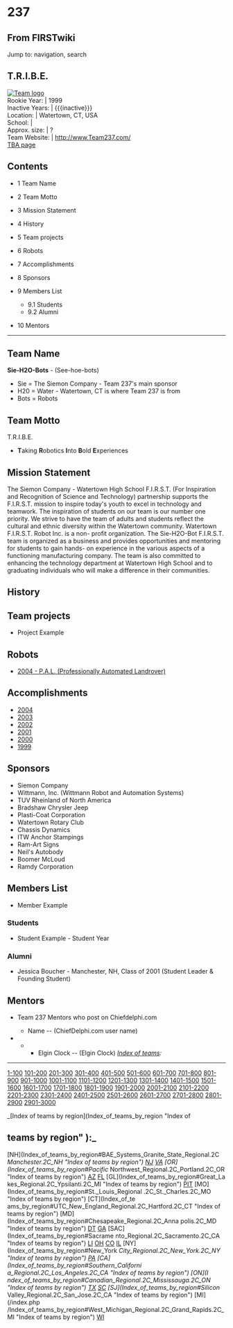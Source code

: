 # 237

## From FIRSTwiki

Jump to: navigation, search

## T.R.I.B.E.

[![Team logo](/media/b/b2/Theteamlogo.jpg)](Image:Theteamlogo.jpg "Team logo")<br>
Rookie Year: | 1999<br>
Inactive Years: | {{{inactive}}}<br>
Location: | Watertown, CT, USA<br>
School: |<br>
Approx. size: | ?<br>
Team Website: | <http://www.Team237.com/><br>
[TBA page](http://www.thebluealliance.net/tbatv/team.php?team=237 "http://www.thebluealliance.net/tbatv/team.php?team=237")

## Contents

- 1 Team Name
- 2 Team Motto
- 3 Mission Statement
- 4 History
- 5 Team projects
- 6 Robots
- 7 Accomplishments
- 8 Sponsors
- 9 Members List

  - 9.1 Students
  - 9.2 Alumni

- 10 Mentors

--------------------------------------------------------------------------------

## Team Name

**Sie-H2O-Bots** - (See-hoe-bots)

- Sie = The Siemon Company - Team 237's main sponsor
- H20 = Water - Watertown, CT is where Team 237 is from
- Bots = Robots

## Team Motto

T.R.I.B.E.

- **T**aking **R**obotics **I**nto **B**old **E**xperiences

## Mission Statement

The Siemon Company - Watertown High School F.I.R.S.T. (For Inspiration and Recognition of Science and Technology) partnership supports the F.I.R.S.T. mission to inspire today's youth to excel in technology and teamwork. The inspiration of students on our team is our number one priority. We strive to have the team of adults and students reflect the cultural and ethnic diversity within the Watertown community. Watertown F.I.R.S.T. Robot Inc. is a non- profit organization. The Sie-H2O-Bot F.I.R.S.T. team is organized as a business and provides opportunities and mentoring for students to gain hands- on experience in the various aspects of a functioning manufacturing company. The team is also committed to enhancing the technology department at Watertown High School and to graduating individuals who will make a difference in their communities.

## History

## Team projects

- Project Example

## Robots

- [2004 - P.A.L. (Professionally Automated Landrover)](237_in_2004 "237 in 2004")

## Accomplishments

- [2004](237_in_2004 "237 in 2004")
- [2003](237_in_2003 "237 in 2003")
- [2002](237_in_2002 "237 in 2002")
- [2001](/index.php?title=237_in_2001&action=edit "237 in 2001")
- [2000](/index.php?title=237_in_2000&action=edit "237 in 2000")
- [1999](/index.php?title=237_in_1999&action=edit "237 in 1999")

## Sponsors

- Siemon Company
- Wittmann, Inc. (Wittmann Robot and Automation Systems)
- TUV Rheinland of North America
- Bradshaw Chrysler Jeep
- Plasti-Coat Corporation
- Watertown Rotary Club
- Chassis Dynamics
- ITW Anchor Stampings
- Ram-Art Signs
- Neil's Autobody
- Boomer McLoud
- Ramdy Corporation

## Members List

- Member Example

### Students

- Student Example - Student Year

### Alumni

- Jessica Boucher - Manchester, NH, Class of 2001 (Student Leader & Founding Student)

## Mentors

- Team 237 Mentors who post on Chiefdelphi.com 

  - Name -- (ChiefDelphi.com user name)

- - - Elgin Clock -- (Elgin Clock) _[Index of teams](Index_of_teams "Index of teams"):_

--------------------------------------------------------------------------------

[1-100](Index_of_teams#1-100 "Index of teams") [101-200](Index_of_teams#101-200 "Index of teams") [201-300](Index_of_teams#201-300 "Index of teams") [301-400](Index_of_teams#301-400 "Index of teams") [401-500](Index_of_teams#401-500 "Index of teams") [501-600](Index_of_teams#501-600 "Index of teams") [601-700](Index_of_teams#601-700 "Index of teams") [701-800](Index_of_teams#701-800 "Index of teams") [801-900](Index_of_teams#801-900 "Index of teams") [901-1000](Index_of_teams#901-1000 "Index of teams") [1001-1100](Index_of_teams#1001-1100 "Index of teams") [1101-1200](Index_of_teams#1101-1200 "Index of teams") [1201-1300](Index_of_teams#1201-1300 "Index of teams") [1301-1400](Index_of_teams#1301-1400 "Index of teams") [1401-1500](Index_of_teams#1401-1500 "Index of teams") [1501-1600](Index_of_teams#1501-1600 "Index of teams") [1601-1700](Index_of_teams#1601-1700 "Index of teams") [1701-1800](Index_of_teams#1701-1800 "Index of teams") [1801-1900](Index_of_teams#1801-1900 "Index of teams") [1901-2000](Index_of_teams#1901-2000 "Index of teams") [2001-2100](Index_of_teams#2001-2100 "Index of teams") [2101-2200](Index_of_teams#2101-2200 "Index of teams") [2201-2300](Index_of_teams#2201-2300 "Index of teams") [2301-2400](Index_of_teams#2301-2400 "Index of teams") [2401-2500](Index_of_teams#2401-2500 "Index of teams") [2501-2600](Index_of_teams#2501-2600 "Index of teams") [2601-2700](Index_of_teams#2601-2700 "Index of teams") [2701-2800](Index_of_teams#2701-2800 "Index of teams") [2801-2900](Index_of_teams#2801-2900 "Index of teams") [2901-3000](Index_of_teams#2901-3000 "Index of teams")

_[Index of teams by region](Index_of_teams_by_region "Index of

## teams by region" ):_

[NH](Index_of_teams_by_region#BAE_Systems_Granite_State_Regional.2C
_Manchester.2C_NH "Index of teams by region") [NJ](Index_of_teams_by_region#New_Jersey_Regional.2C_Trenton.2C_NJ "Index of teams by region") [VA](Index_of_teams_by_region#NASA.2FVCU_Regional.2C_Richmond.2C_VA "Index of teams by region") [OR](Index_of_teams_by_region#Pacific_
Northwest_Regional.2C_Portland.2C_OR "Index of teams by region") [AZ](Index_of_teams_by_region#Arizona_Regional.2C_Phoenix.2C_AZ "Index of teams by region") [FL](Index_of_teams_by_region#Florida_Regional.2C_Orlando.2C_FL "Index of teams by region") [GL](Index_of_teams_by_region#Great_La
kes_Regional.2C_Ypsilanti.2C_MI "Index of teams by region") [PIT](Index_of_teams_by_region#Pittsburgh_Regional.2C_Pittsburgh.2C_PA "Index of
teams by region") [MO](Index_of_teams_by_region#St._Louis_Regional
.2C_St._Charles.2C_MO "Index of teams by region") [CT](Index_of_te
ams_by_region#UTC_New_England_Regional.2C_Hartford.2C_CT "Index of teams by
region") [MD](Index_of_teams_by_region#Chesapeake_Regional.2C_Anna
polis.2C_MD "Index of teams by region") [DT](Index_of_teams_by_region#Detroit_Regional.2C_Detroit.2C_MI "Index of teams by region") [GA](Index_of_teams_by_region#Peachtree_Regional.2C_Duluth.2C_GA "Index of teams by region") [SAC](Index_of_teams_by_region#Sacrame
nto_Regional.2C_Sacramento.2C_CA "Index of teams by region") [LI](Index_of_teams_by_region#SBPLI_Long_Island_Regional.2C_Brentwood.2C_NY "Index
of teams by region") [OH](Index_of_teams_by_region#Buckeye_Regional.2C_Cleveland.2C_OH "Index of teams by region") [CO](Index_of_teams_by_region#Colorado_Regional.2C_Denver.2C_CO "Index of teams by region") [IL](Index_of_teams_by_region#Midwest_Regional.2C_Evanston.2C_IL "Index of teams by region") [NY](Index_of_teams_by_region#New_York
_City_Regional.2C_New_York.2C_NY "Index of teams by region") [PA](Index_of_teams_by_region#Philadelphia_Regional.2C_Philadelphia.2C_PA "Index of
teams by region") [CA](Index_of_teams_by_region#Southern_Californi
a_Regional.2C_Los_Angeles.2C_CA "Index of teams by region") [ON](I
ndex_of_teams_by_region#Canadian_Regional.2C_Mississauga.2C_ON "Index of teams
by region") [TX](Index_of_teams_by_region#Lone_Star_Regional.2C_Houston.2C_TX "Index of teams by region") [SC](Index_of_teams_by_region#Palmetto_Regional.2C_Columbia.2C_SC "Index of teams by region") [SJ](Index_of_teams_by_region#Silicon_
Valley_Regional.2C_San_Jose.2C_CA "Index of teams by region") [MI](/index.php
/Index_of_teams_by_region#West_Michigan_Regional.2C_Grand_Rapids.2C_MI "Index
of teams by region") [WI](Index_of_teams_by_region#Wisconsin_Regional.2C_Milwaukee.2C_WI "Index of teams by region")
